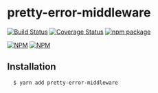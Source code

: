 # pretty-error-middleware

[![Build Status](https://travis-ci.org/stipsan/express-pretty-error.svg?branch=master)](https://travis-ci.org/stipsan/express-pretty-error)
[![Coverage Status](https://coveralls.io/repos/github/stipsan/express-pretty-error/badge.svg)](https://coveralls.io/github/stipsan/express-pretty-error)
[![npm package](https://img.shields.io/npm/dm/express-pretty-error.svg)](https://www.npmjs.com/package/express-pretty-error)

[![NPM](https://nodei.co/npm/express-pretty-error.png?downloadRank=true)](https://www.npmjs.com/package/express-pretty-error)
[![NPM](https://nodei.co/npm-dl/express-pretty-error.png?months=3&height=2)](https://nodei.co/npm/express-pretty-error/)

## Installation

```bash
  $ yarn add pretty-error-middleware
```
